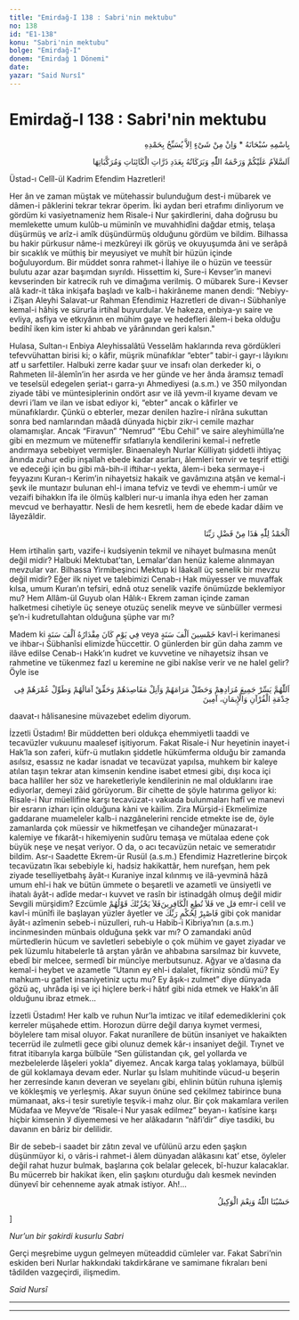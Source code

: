 ```yaml
---
title: "Emirdağ-I 138 : Sabri'nin mektubu"
no: 138
id: "E1-138"
konu: "Sabri'nin mektubu"
bolge: "Emirdağ-I"
donem: "Emirdağ 1 Dönemi"
date: 
yazar: "Said Nursî"
---
```


# Emirdağ-I 138 : Sabri'nin mektubu

<p class="arabic" dir="rtl" title="Meal: “Subhân Allah’ın adıyla” * “Hiçbir şey yoktur ki O'nu hamd ile tesbih etmesin” [İsrâ 17:44]">بِاسْمِهِ سُبْحَانَهُ * وَاِنْ مِنْ شَىْءٍ اِلاَّ يُسَبِّحُ بِحَمْدِهِ</p>

<p class="arabic" dir="rtl" title="Meal: “Kâinâtın zerreleri ve mürekkebâtı adedince Allah'ın selamı, rahmeti ve bereketleri üzerinize olsun.”">اَلسَّلاَمُ عَلَيْكُمْ وَرَحْمَةُ اللّٰهِ وَبَرَكَاتُهُ بِعَدَدِ ذَرَّاتِ الْكَائِنَاتِ وَمُرَكَّبَاتِهَا</p>

Üstad-ı Celîl-ül Kadrim Efendim Hazretleri!

Her ân ve zaman müştak ve mütehassir bulunduğum dest-i mübarek ve dâmen-i pâklerini tekrar tekrar öperim. İki aydan beri etrafımı dinliyorum ve gördüm ki vasiyetnameniz hem Risale-i Nur şakirdlerini, daha doğrusu bu memlekette umum kulûb-u müminîn ve muvahhidîni dağdar etmiş, telaşa düşürmüş ve arîz-i amîk düşündürmüş olduğunu gördüm ve bildim. Bilhassa bu hakir pürkusur nâme-i mezkûreyi ilk görüş ve okuyuşumda âni ve serâpâ bir sıcaklık ve müthiş bir meyusiyet ve muhît bir hüzün içinde boğuluyordum. Bir müddet sonra rahmet-i İlahiye ile o hüzün ve teessür bulutu azar azar başımdan sıyrıldı. Hissettim ki, Sure-i Kevser’in manevi kevserinden bir katrecik ruh ve dimağıma verilmiş. O mübarek Sure-i Kevser alâ kadr-it tâka inkişafa başladı ve kalb-i hakirâneme manen dendi: “Nebiyy-i Zîşan Aleyhi Salavat-ur Rahman Efendimiz Hazretleri de divan-ı Sübhanîye kemal-i hâhiş ve sürurla irtihal buyurdular. Ve hakeza, enbiya-yı saire ve evliya, asfiya ve etkıyânın en mühim gaye ve hedefleri âlem-i beka olduğu bedihî iken kim ister ki ahbab ve yârânından geri kalsın."

Hulasa, Sultan-ı Enbiya Aleyhissalâtü Vesselâm haklarında reva gördükleri tefevvühattan birisi ki; o kâfir, müşrik münafıklar “ebter” tabir-i gayr-ı lâyıkını atf u sarfettiler. Halbuki zerre kadar şuur ve insafı olan derkeder ki, o Rahmeten lil-âlemîn’in her asırda ve her günde ve her ânda âramsız temadî ve teselsül edegelen şeriat-ı garra-yı Ahmediyesi (a.s.m.) ve 350 milyondan ziyade tâbi ve müntesiplerinin ondört asır ve ilâ yevm-il kıyame devam ve devri i’lam ve ilan ve isbat ediyor ki, “ebter” ancak o kâfirler ve münafıklardır. Çünkü o ebterler, mezar denilen hazîre-i nîrâna sukuttan sonra bed namlarından mâadâ dünyada hiçbir zikr-i cemile mazhar olamamışlar. Ancak “Firavun” “Nemrud” “Ebu Cehil” ve saire aleyhimülla’ne gibi en mezmum ve müteneffir sıfatlarıyla kendilerini kemal-i nefretle andırmaya sebebiyet vermişler. Binaenaleyh Nurlar Külliyatı şiddetli ihtiyaç ânında zuhur edip inşallah ebede kadar asırları, âlemleri tenvir ve teşrif ettiği ve edeceği için bu gibi mâ-bih-il iftihar-ı yekta, âlem-i beka sermaye-i feyyazını Kuran-ı Kerim’in nihayetsiz hakaik ve gavâmızına atşân ve kemal-i şevk ile muntazır bulunan ehl-i imana tefviz ve tevdi ve ehemm-i umûr ve vezaifi bihakkın îfa ile ölmüş kalbleri nur-u imanla ihya eden her zaman mevcud ve berhayattır. Nesli de hem kesretli, hem de ebede kadar dâim ve lâyezâldir.

<p class="arabic" dir="rtl" title="Meal: “Elhamdulillah, bu Rabbimizin bir fazlıdır.”">اَلْحَمْدُ لِلّٰهِ هٰذَا مِنْ فَضْلِ رَبِّنَا</p>

Hem irtihalin şartı, vazife-i kudsiyenin tekmil ve nihayet bulmasına menût değil midir? Halbuki Mektubat’tan, Lemalar'dan henüz kaleme alınmayan mevzular var. Bilhassa Yirmibeşinci Mektup ki lâakall üç senelik bir mevzu değil midir? Eğer ilk niyet ve talebimizi Cenab-ı Hak müyesser ve muvaffak kılsa, umum Kuran’ın tefsiri, ednâ otuz senelik vazife önümüzde beklemiyor mu? Hem Allâm-ül Guyub olan Hâlık-ı Ekrem zaman içinde zaman halketmesi cihetiyle üç seneye otuzüç senelik meyve ve sünbüller vermesi şe’n-i kudretullahtan olduğuna şüphe var mı?

Madem ki <span class="arabic" dir="rtl" title="Meal: “Süresi sizin hesabınızla bin yıl olan bir günde..” Secde Sûresi, 32:5">فِي يَوْمٍ كَانَ مِقْدَارُهُ اَلْفَ سَنَةٍ</span> veya <span class="arabic" dir="rtl" title="Meal: “elli bin yıl olan” Meâric Sûresi, 70:4">خَمْسِينَ اَلْفَ سَنَةٍ</span> kavl-i kerimanesi ve ihbar-ı Sübhanîsi elimizde hüccettir. O günlerden bir gün daha zamm ve ilâve edilse Cenab-ı Hakk’ın kudret ve kuvvetine ve nihayetsiz ihsan ve rahmetine ve tükenmez fazl u keremine ne gibi nakîse verir ve ne halel gelir? Öyle ise

<p class="arabic" dir="rtl" title="Meal: “Allahım! Kuran ve iman hizmetinde olanların bütün muradlarını [^1] kolaylaştır, gayelerine ulaştır, maksatlarına nâil eyle, emellerini gerçekleştir, ömürlerini uzat, âmin.”">اَللّٰهُمَّ يَسِّرْ جَمِيعَ مُرَادِهِمْ وَحَصِّلْ مَرَامَهُمْ وَاَنِلْ مَقَاصِدَهُمْ وَحَقِّقْ آمَالَهُمْ وَطَوِّلْ عُمْرَهُمْ فِى خِدْمَةِ الْقُرْآنِ وَالْإِيمَانِ، آمِينَ</p>

daavat-ı hâlisanesine müvazebet edelim diyorum.

İzzetli Üstadım! Bir müddetten beri oldukça ehemmiyetli taaddi ve tecavüzler vukuunu maalesef işitiyorum. Fakat Risale-i Nur heyetinin inayet-i Hak’la son zaferi, küfr-ü mutlakın şiddetle hükümferma olduğu bir zamanda asılsız, esassız ne kadar isnadat ve tecavüzat yapılsa, muhkem bir kaleye atılan taşın tekrar atan kimsenin kendine isabet etmesi gibi, dışı koca içi baca halliler her söz ve hareketleriyle kendilerinin ne mal olduklarını irae ediyorlar, demeyi zâid görüyorum. Bir cihette de şöyle hatırıma geliyor ki: Risale-i Nur müellifine karşı tecavüzat-ı vakıada bulunmaları hafî ve manevi bir esrarın izharı için olduğuna kàni ve kàilim. Zira Mürşid-i Ekmelimize gaddarane muameleler kalb-i nazgânelerini rencide etmekte ise de, öyle zamanlarda çok müessir ve hikmetfeşan ve cihandeğer münazarat-ı kalemiye ve fıkarât-ı hikemiyenin sudûru temaşa ve mütalaa edene çok büyük neşe ve neşat veriyor. O da, o acı tecavüzün netaic ve semeratıdır bildim. Asr-ı Saadette Ekrem-ür Rusül (a.s.m.) Efendimiz Hazretlerine birçok tecavüzatın îkaı sebebiyle ki, hadsiz hakikattâr, hem nurefşan, hem pek ziyade teselliyetbahş âyât-ı Kuraniye inzal kılınmış ve ilâ-yevminâ hâzâ umum ehl-i hak ve bütün ümmete o beşaretli ve azametli ve ünsiyetli ve ihatalı âyât-ı adîde medar-ı kuvvet ve rasîn bir istinadgâh olmuş değil midir Sevgili mürşidim? Ezcümle <span class="arabic" dir="rtl" title="Meal: “(Ey Muhammed!) Artık onların sözü seni üzmesin.” Yâsîn Sûresi, 36:76">فَلاَ يَحْزُنْكَ قَوْلُهُمْ</span><span class="arabic" dir="rtl" title="Meal: “Öyle ise kafirlere itaat etme” Furkân Sûresi, 25:52">فَلاَ تُطِعِ الْكَافِرِينَ</span> ve <span class="arabic" dir="rtl" title="Meal: “söyle”">قل</span> emr-i celil ve kavl-i münîfi ile başlayan yüzler âyetler ve <span class="arabic" dir="rtl" title="Meal: “Sen, Rabbinin hükmüne sabret” Kalem Sûresi, 68:48">فَاصْبِرْ لِحُكْمِ رَبِّكَ</span> gibi çok manidar âyât-ı azîmenin sebeb-i nüzulleri, ruh-u Habib-i Kibriya’nın (a.s.m.) incinmesinden münbais olduğuna şekk var mı? O zamandaki anûd mürtedlerin hücum ve savletleri sebebiyle o çok mühim ve gayet ziyadar ve pek lüzumlu hitabelerle tâ arştan yârân ve ahbabına sarsılmaz bir kuvvete, ebedî bir melcee, sermedî bir müncîye merbutsunuz. Ağyar ve a’dasına da kemal-i heybet ve azametle “Utanın ey ehl-i dalalet, fikriniz söndü mü? Ey mahkum-u gaflet insaniyetiniz uçtu mu? Ey âşık-ı zulmet” diye dünyada gözü aç, uhrâda işi ve içi hiçlere berk-i hâtıf gibi nida etmek ve Hakk’ın âlî olduğunu ibraz etmek...

İzzetli Üstadım! Her kalb ve ruhun Nur’la imtizac ve itilaf edemediklerini çok kerreler müşahede ettim. Horozun dürre değil darıya kıymet vermesi, böylelere tam misal oluyor. Fakat nuranîlere de bütün insaniyet ve hakaikten tecerrüd ile zulmetli gece gibi olunuz demek kâr-ı insaniyet değil. Tıynet ve fıtrat itibarıyla karga bülbüle “Sen gülistandan çık, gel yollarda ve mezbelelerde lâşeleri yokla” diyemez. Ancak karga talaş yoklamaya, bülbül de gül koklamaya devam eder. Nurlar şu İslam muhitinde vücud-u beşerin her zerresinde kanın deveran ve seyelanı gibi, ehlinin bütün ruhuna işlemiş ve kökleşmiş ve yerleşmiş. Akar suyun önüne sed çekilmez tabirince buna mümanaat, aks-i tesir suretiyle teşvik-i mahz olur. Bir çok makamlara verilen Müdafaa ve Meyve’de “Risale-i Nur yasak edilmez” beyan-ı katîsine karşı hiçbir kimsenin <span class="arabic" dir="rtl" title="">لا</span> diyememesi ve her alâkadarın “nâfi’dir” diye tasdiki, bu davanın en bâriz bir delilidir.

Bir de sebeb-i saadet bir zâtın zeval ve ufûlünü arzu eden şaşkın düşünmüyor ki, o vâris-i rahmet-i âlem dünyadan alâkasını kat’ etse, öyleler değil rahat huzur bulmak, başlarına çok belalar gelecek, bî-huzur kalacaklar. Bu mücerreb bir hakikat iken, elin şaşkını oturduğu dalı kesmek nevinden dünyevî bir cehenneme ayak atmak istiyor. Ah!...

<p class="arabic" dir="rtl" title="Meal: “Allah bize yeter, O ne güzel vekildir!” [Âl-i İmrân Sûresi, 3:173">حَسْبُنَا اللّٰهُ وَنِعْمَ الْوَكِيلُ</p>]

*Nur’un bir şakirdi*
*kusurlu Sabri*

Gerçi meşrebime uygun gelmeyen müteaddid cümleler var. Fakat Sabri’nin eskiden beri Nurlar hakkındaki takdirkârane ve samimane fıkraları beni tâdilden vazgeçirdi, ilişmedim.

*Said Nursî*

***

***
[^1]: Şakirdlerin mümessili itibarıyla cemi zamiri münasiptir.
